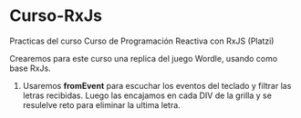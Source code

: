 # Curso-RxJs

Practicas del curso Curso de Programación Reactiva con RxJS (Platzi)

Crearemos para este curso una replica del juego Wordle, usando como base RxJs.

1. Usaremos **fromEvent** para escuchar los eventos del teclado y filtrar las letras recibidas. Luego las encajamos en cada
   DIV de la grilla y se resulelve reto para eliminar la ultima letra.
